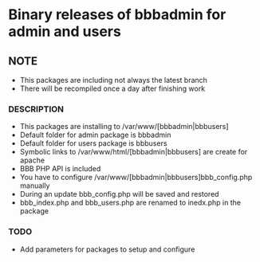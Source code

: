# Binary releases of bbbadmin for admin and users

## NOTE

   - This packages are including not always the latest branch
   - There will be recompiled once a day after finishing work

### DESCRIPTION

   - This packages are installing to /var/www/[bbbadmin|bbbusers]
   - Default folder for admin package is bbbadmin
   - Default folder for users package is bbbusers
   - Symbolic links to /var/www/html/[bbbadmin|bbbusers] are create for apache
   - BBB PHP API is included
   - You have to configure /var/www/[bbbadmin|bbbusers]bbb_config.php manually
   - During an update bbb_config.php will be saved and restored
   - bbb_index.php and bbb_users.php are renamed to inedx.php in the package

### TODO

   - Add parameters for packages to setup and configure
